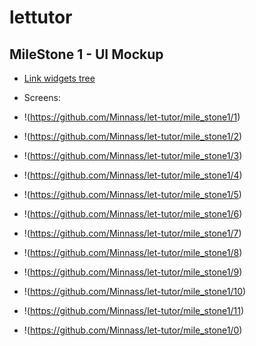# lettutor

## MileStone 1 - UI Mockup

- [Link widgets tree](https://drive.google.com/drive/folders/1F33ymXHIZxf-fmCsgN158C0iDkI63Nnm?usp=sharing)

- Screens:
- !(https://github.com/Minnass/let-tutor/mile_stone1/1)
- !(https://github.com/Minnass/let-tutor/mile_stone1/2)
- !(https://github.com/Minnass/let-tutor/mile_stone1/3)
- !(https://github.com/Minnass/let-tutor/mile_stone1/4)
- !(https://github.com/Minnass/let-tutor/mile_stone1/5)
- !(https://github.com/Minnass/let-tutor/mile_stone1/6)
- !(https://github.com/Minnass/let-tutor/mile_stone1/7)
- !(https://github.com/Minnass/let-tutor/mile_stone1/8)
- !(https://github.com/Minnass/let-tutor/mile_stone1/9)
- !(https://github.com/Minnass/let-tutor/mile_stone1/10)
- !(https://github.com/Minnass/let-tutor/mile_stone1/11)
- !(https://github.com/Minnass/let-tutor/mile_stone1/0)
